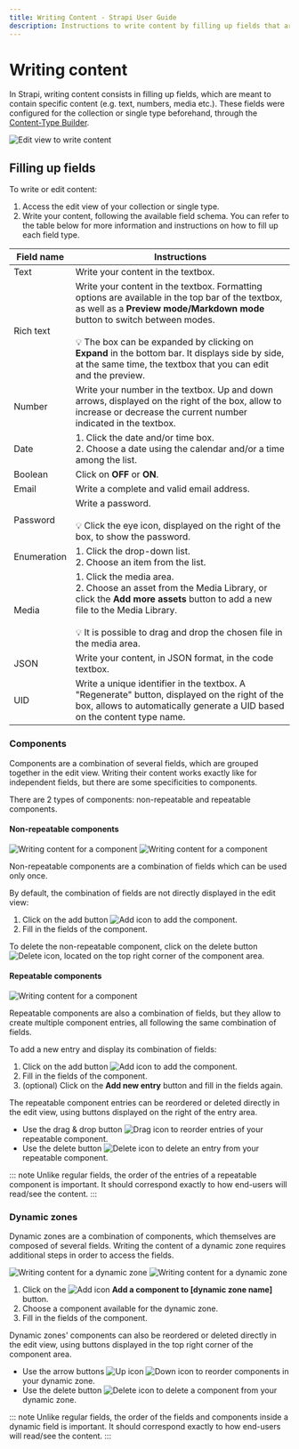 ```yaml
---
title: Writing Content - Strapi User Guide
description: Instructions to write content by filling up fields that are meant to contain specific content (e.g. text, numbers, media etc.).
---
```


# Writing content

In Strapi, writing content consists in filling up fields, which are meant to contain specific content (e.g. text, numbers, media etc.). These fields were configured for the collection or single type beforehand, through the [Content-Type Builder](/user-docs/latest/content-types-builder/introduction-to-content-types-builder.md).

![Edit view to write content](../assets/content-manager/edit-view.png)

## Filling up fields

To write or edit content:

1. Access the edit view of your collection or single type.
2. Write your content, following the available field schema. You can refer to the table below for more information and instructions on how to fill up each field type.

| Field name  | Instructions                                                                                                                                                                                                                                                                                                                                                              |
| ----------- | ------------------------------------------------------------------------------------------------------------------------------------------------------------------------------------------------------------------------------------------------------------------------------------------------------------------------------------------------------------------------- |
| Text        | Write your content in the textbox.                                                                                                                                                                                                                                                                                                                                        |
| Rich text   | Write your content in the textbox. Formatting options are available in the top bar of the textbox, as well as a **Preview mode/Markdown mode** button to switch between modes. <br><br> 💡 The box can be expanded by clicking on **Expand** in the bottom bar. It displays side by side, at the same time, the textbox that you can edit and the preview.                |
| Number      | Write your number in the textbox. Up and down arrows, displayed on the right of the box, allow to increase or decrease the current number indicated in the textbox.                                                                                                                                                                                                       |
| Date        | 1. Click the date and/or time box. <br> 2. Choose a date using the calendar and/or a time among the list.                                                                                                                                                                                                                                                                 |
| Boolean     | Click on **OFF** or **ON**.                                                                                                                                                                                                                                                                                                                                               |
| Email       | Write a complete and valid email address.                                                                                                                                                                                                                                                                                                                                 |
| Password    | Write a password. <br><br> 💡 Click the eye icon, displayed on the right of the box, to show the password.                                                                                                                                                                                                                                                                |
| Enumeration | 1. Click the drop-down list. <br> 2. Choose an item from the list.                                                                                                                                                                                                                                                                                                        |
| Media       | 1. Click the media area. <br> 2. Choose an asset from the Media Library, or click the **Add more assets** button to add a new file to the Media Library. <br><br> 💡 It is possible to drag and drop the chosen file in the media area.                                                                                                                                   |
| JSON        | Write your content, in JSON format, in the code textbox.                                                                                                                                                                                                                                                                                                                  |
| UID         | Write a unique identifier in the textbox. A "Regenerate" button, displayed on the right of the box, allows to automatically generate a UID based on the content type name.                                                                                                                                                                                                |

### Components

Components are a combination of several fields, which are grouped together in the edit view. Writing their content works exactly like for independent fields, but there are some specificities to components.

There are 2 types of components: non-repeatable and repeatable components.

#### Non-repeatable components

![Writing content for a component](../assets/content-manager/edit-view_component3.png)
![Writing content for a component](../assets/content-manager/edit-view_component2.png)

Non-repeatable components are a combination of fields which can be used only once.

By default, the combination of fields are not directly displayed in the edit view:

1. Click on the add button ![Add icon](../assets/icons/add_circle.svg) to add the component.
2. Fill in the fields of the component.

To delete the non-repeatable component, click on the delete button ![Delete icon](../assets/icons/delete.svg), located on the top right corner of the component area.

#### Repeatable components

![Writing content for a component](../assets/content-manager/edit-view_component4.png)

Repeatable components are also a combination of fields, but they allow to create multiple component entries, all following the same combination of fields.

To add a new entry and display its combination of fields:

1. Click on the add button ![Add icon](../assets/icons/add_circle.svg) to add the component.
2. Fill in the fields of the component.
3. (optional) Click on the **Add new entry** button and fill in the fields again.

The repeatable component entries can be reordered or deleted directly in the edit view, using buttons displayed on the right of the entry area.

- Use the drag & drop button ![Drag icon](../assets/icons/drag.svg) to reorder entries of your repeatable component.
- Use the delete button ![Delete icon](../assets/icons/delete.svg) to delete an entry from your repeatable component.

::: note
Unlike regular fields, the order of the entries of a repeatable component is important. It should correspond exactly to how end-users will read/see the content.
:::

### Dynamic zones

Dynamic zones are a combination of components, which themselves are composed of several fields. Writing the content of a dynamic zone requires additional steps in order to access the fields.

![Writing content for a dynamic zone](../assets/content-manager/edit-view_dynamic-zone1.png)
![Writing content for a dynamic zone](../assets/content-manager/edit-view_dynamic-zone3.png)

1. Click on the ![Add icon](../assets/icons/add_circle.svg) **Add a component to [dynamic zone name]** button.
2. Choose a component available for the dynamic zone.
3. Fill in the fields of the component.

Dynamic zones' components can also be reordered or deleted directly in the edit view, using buttons displayed in the top right corner of the component area.

- Use the arrow buttons ![Up icon](../assets/icons/up2.svg) ![Down icon](../assets/icons/down2.svg) to reorder components in your dynamic zone.
- Use the delete button ![Delete icon](../assets/icons/delete.svg) to delete a component from your dynamic zone.

::: note
Unlike regular fields, the order of the fields and components inside a dynamic field is important. It should correspond exactly to how end-users will read/see the content.
:::

<!--
## Collaborating on content writing

Contents created with Strapi may be edited by several administrators. Since these contents cannot be versioned, and to prevent any content loss, Strapi automatically informs users of concurrent edition situations.

When arriving on the edit view of a content type, if another user is already editing it, you will see the following window pop up on your screen.

From there, you can choose between 2 options:

- Activate the read-only mode, meaning that you access the edit view of the content type and see its content, but you cannot do any action whatsoever, until the other user has finished and saved the current editing.
- Take over the editing of the page, meaning that you can edit the content type. However, the other user will see a notification pop up to inform them of your choice, and that their modifications cannot be saved.
-->
